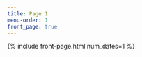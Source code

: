 ```yaml
---
title: Page 1
menu-order: 1
front_page: true
---
```


{% include front-page.html num_dates=1 %}
